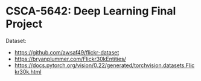 # CSCA-5642: Deep Learning Final Project


Dataset: 
- https://github.com/awsaf49/flickr-dataset
- https://bryanplummer.com/Flickr30kEntities/
- https://docs.pytorch.org/vision/0.22/generated/torchvision.datasets.Flickr30k.html